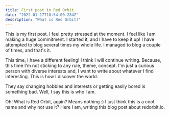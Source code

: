 ```yaml
---
title: First post in Red Orbit
date: "2022-01-17T18:54:00.284Z"
description: "What is Red Orbit?"
---
```


This is my first post. I feel pretty stressed at the moment. I feel like I am making a huge
commitment. I started it, and I have to keep it up! I have attempted to blog several times
my whole life. I managed to blog a couple of times, and that's it.

This time, I have a different feeling! I think I will continue writing. Because, this time
I'm not sticking to any rule, theme, concept. I'm just a curious person with diverse interests
and, I want to write about whatever I find interesting. This is how I discover the world.

They say changing hobbies and interests or getting easily bored is something bad. Well, I say
this is who I am.

Oh! What is Red Orbit, again? Means nothing :) I just think this is a cool name and 
why not use it? Here I am, writing this blog post about redorbit.io.
